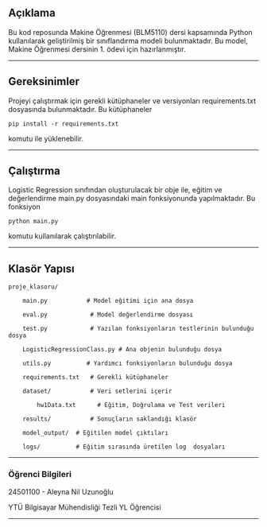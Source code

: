 

## Açıklama
Bu kod reposunda Makine Öğrenmesi (BLM5110) dersi kapsamında Python kullanılarak geliştirilmiş bir sınıflandırma modeli bulunmaktadır. Bu model, Makine Öğrenmesi dersinin 1. ödevi için hazırlanmıştır.

___

## Gereksinimler

Projeyi çalıştırmak için gerekli kütüphaneler ve versiyonları requirements.txt dosyasında bulunmaktadır. Bu kütüphaneler 

``` pip install -r requirements.txt ```

komutu ile yüklenebilir.
___

## Çalıştırma
Logistic Regression sınıfından oluşturulacak bir obje ile,
eğitim ve değerlendirme main.py dosyasındaki main fonksiyonunda yapılmaktadır. Bu fonksiyon

``` python main.py ```

 komutu kullanılarak çalıştırılabilir.
___

## Klasör Yapısı

    proje_klasoru/

        main.py           # Model eğitimi için ana dosya

        eval.py            # Model değerlendirme dosyası

        test.py            # Yazılan fonksiyonların testlerinin bulunduğu dosya

        LogisticRegressionClass.py # Ana objenin bulunduğu dosya

        utils.py          # Yardımcı fonksiyonların bulunduğu dosya

        requirements.txt   # Gerekli kütüphaneler

        dataset/           # Veri setlerini içerir

            hw1Data.txt      # Eğitim, Doğrulama ve Test verileri

        results/           # Sonuçların saklandığı klasör

        model_output/  # Eğitilen model çıktıları

        logs/          # Eğitim sırasında üretilen log  dosyaları
___

### Öğrenci Bilgileri

24501100 - Aleyna Nil Uzunoğlu

YTÜ Bilgisayar Mühendisliği Tezli YL Öğrencisi
___
